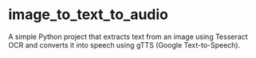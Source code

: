 # image_to_text_to_audio
A simple Python project that extracts text from an image using Tesseract OCR and converts it into speech using gTTS (Google Text-to-Speech).
